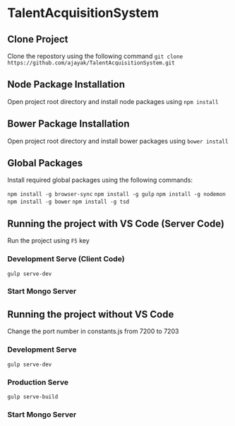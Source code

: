 # TalentAcquisitionSystem

## Clone Project
Clone the repostory using the following command
`git clone https://github.com/ajayak/TalentAcquisitionSystem.git`

## Node Package Installation
Open project root directory and install node packages using
`npm install`

## Bower Package Installation
Open project root directory and install bower packages using
`bower install`

## Global Packages
Install required global packages using the following commands:

`npm install -g browser-sync`
`npm install -g gulp`
`npm install -g nodemon`
`npm install -g bower`
`npm install -g tsd`

## Running the project with VS Code (Server Code)
Run the project using `F5` key

### Development Serve (Client Code)
`gulp serve-dev`

### Start Mongo Server

## Running the project without VS Code
Change the port number in constants.js from 7200 to 7203

### Development Serve
`gulp serve-dev`

### Production Serve
`gulp serve-build`

### Start Mongo Server



